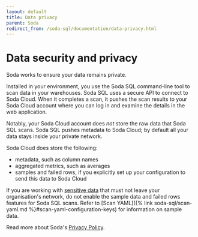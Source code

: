```yaml
---
layout: default
title: Data privacy
parent: Soda
redirect_from: /soda-sql/documentation/data-privacy.html
---
```


# Data security and privacy

Soda works to ensure your data remains private.

Installed in your environment, you use the Soda SQL command-line tool to scan data in your warehouses. Soda SQL uses a secure API to connect to Soda Cloud. When it completes a scan, it pushes the scan results to your Soda Cloud account where you can log in and examine the details in the web application. 

Notably, your Soda Cloud account does *not* store the raw data that Soda SQL scans. Soda SQL pushes metadata to Soda Cloud; by default all your data stays inside your private network.

Soda Cloud does store the following:
* metadata, such as column names 
* aggregated metrics, such as averages 
* samples and failed rows, if you explicitly set up your configuration to send this data to Soda Cloud

If you are working with [sensitive data](https://ec.europa.eu/info/law/law-topic/data-protection/reform/rules-business-and-organisations/legal-grounds-processing-data/sensitive-data/what-personal-data-considered-sensitive_en) that must not leave your organisation's network, do not enable the sample data and failed rows features for Soda SQL scans. Refer to [Scan YAML]({% link soda-sql/scan-yaml.md %}#scan-yaml-configuration-keys) for information on sample data.

Read more about Soda's [Privacy Policy](https://www.soda.io/privacy-policy).